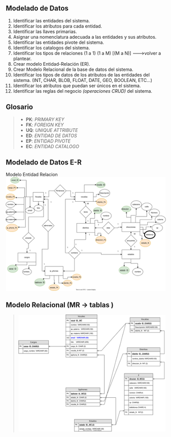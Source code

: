 ## Modelado de Datos

1. Identificar las entidades del sistema.
2. Identificar los atributos para cada entidad.
3. Identificar las llaves primarias.
4. Asignar una nomenclatura adecuada a las entidades y sus atributos.
5. Identificar las entidades pivote del sistema.
6. Identificar los catalogos del sistema.
7. Identificar los tipos de relaciones (1 a 1) (1 a M) [(M a N)] --->volver a plantear.
8. Crear modelo Entidad-Relación (ER).
9. Crear Modelo Relacional de la base de datos del sistema.
10. Identificar  los tipos de datos de los atributos de las entidades del sistema. (INT, CHAR, BLOB, FLOAT, DATE, GEO, BOOLEAN, ETC...)
11. Identificar los atributos que puedan ser únicos en el sistema.
12. Identificar las reglas del negocio _(operaciones CRUD)_ del sistema.


## Glosario 

>- **PK**: _PRIMARY KEY_
>- **FK**: _FOREIGN KEY_
>- **UQ**: _UNIQUE ATTRIBUTE_
>- **ED**: _ENTIDAD DE DATOS_
>- **EP**: _ENTIDAD PIVOTE_
>- **EC**: _ENTIDAD CATALOGO_ 



## Modelado de Datos E-R 

Modelo Entidad Relacion ![E-R](Modelo_E-R.svg)


## Modelo Relacional (MR -> tablas )


> ![Modelo Relacional](modelo_Relacional.svg)